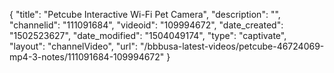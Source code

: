 {
    "title": "Petcube Interactive Wi-Fi Pet Camera",
    "description": "",
    "channelid": "111091684",
    "videoid": "109994672",
    "date_created": "1502523627",
    "date_modified": "1504049174",
    "type": "captivate",
    "layout": "channelVideo",
    "url": "\/bbbusa-latest-videos\/petcube-46724069-mp4-3-notes\/111091684-109994672"
}